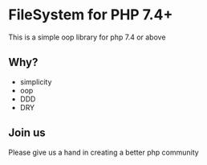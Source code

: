 # FileSystem for PHP 7.4+

This is a simple oop library for php 7.4 or above

## Why?
- simplicity
- oop
- DDD
- DRY
## Join us
Please give us a hand in creating a better php community
